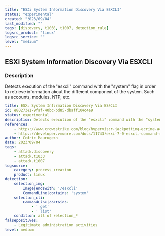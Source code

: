 ```yaml
---
title: "ESXi System Information Discovery Via ESXCLI"
status: "experimental"
created: "2023/09/04"
last_modified: ""
tags: [discovery, t1033, t1007, detection_rule]
logsrc_product: "linux"
logsrc_service: ""
level: "medium"
---
```


## ESXi System Information Discovery Via ESXCLI

### Description

Detects execution of the "esxcli" command with the "system" flag in order to retrieve information about the different component of the system. Such as accounts, modules, NTP, etc.

```yml
title: ESXi System Information Discovery Via ESXCLI
id: e80273e1-9faf-40bc-bd85-dbaff104c4e9
status: experimental
description: Detects execution of the "esxcli" command with the "system" flag in order to retrieve information about the different component of the system. Such as accounts, modules, NTP, etc.
references:
    - https://www.crowdstrike.com/blog/hypervisor-jackpotting-ecrime-actors-increase-targeting-of-esxi-servers/
    - https://developer.vmware.com/docs/11743/esxi-7-0-esxcli-command-reference/namespace/esxcli_system.html
author: Cedric Maurugeon
date: 2023/09/04
tags:
    - attack.discovery
    - attack.t1033
    - attack.t1007
logsource:
    category: process_creation
    product: linux
detection:
    selection_img:
        Image|endswith: '/esxcli'
        CommandLine|contains: 'system'
    selection_cli:
        CommandLine|contains:
            - ' get'
            - ' list'
    condition: all of selection_*
falsepositives:
    - Legitimate administration activities
level: medium

```

